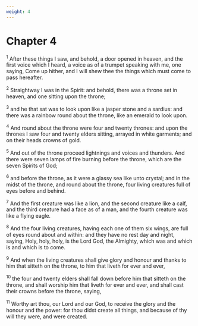 ```yaml
---
weight: 4
---
```


# Chapter 4

<sup>1</sup> After these things I saw, and behold, a door opened in heaven, and the first voice which I heard, a voice as of a trumpet speaking with me, one saying, Come up hither, and I will shew thee the things which must come to pass hereafter. 

<sup>2</sup> Straightway I was in the Spirit: and behold, there was a throne set in heaven, and one sitting upon the throne; 

<sup>3</sup> and he that sat was to look upon like a jasper stone and a sardius: and there was a rainbow round about the throne, like an emerald to look upon. 

<sup>4</sup> And round about the throne were four and twenty thrones: and upon the thrones I saw four and twenty elders sitting, arrayed in white garments; and on their heads crowns of gold. 

<sup>5</sup> And out of the throne proceed lightnings and voices and thunders. And there were seven lamps of fire burning before the throne, which are the seven Spirits of God; 

<sup>6</sup> and before the throne, as it were a glassy sea like unto crystal; and in the midst of the throne, and round about the throne, four living creatures full of eyes before and behind. 

<sup>7</sup> And the first creature was like a lion, and the second creature like a calf, and the third creature had a face as of a man, and the fourth creature was like a flying eagle. 

<sup>8</sup> And the four living creatures, having each one of them six wings, are full of eyes round about and within: and they have no rest day and night, saying, Holy, holy, holy, is the Lord God, the Almighty, which was and which is and which is to come. 

<sup>9</sup> And when the living creatures shall give glory and honour and thanks to him that sitteth on the throne, to him that liveth for ever and ever, 

<sup>10</sup> the four and twenty elders shall fall down before him that sitteth on the throne, and shall worship him that liveth for ever and ever, and shall cast their crowns before the throne, saying, 

<sup>11</sup> Worthy art thou, our Lord and our God, to receive the glory and the honour and the power: for thou didst create all things, and because of thy will they were, and were created. 


